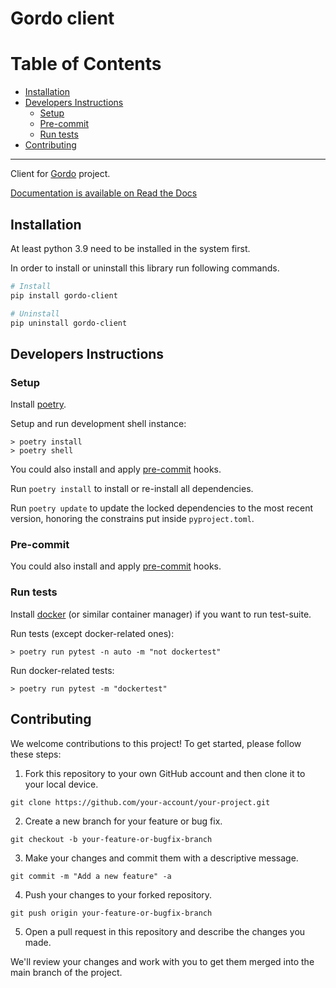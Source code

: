 # Gordo client

# Table of Contents
* [Installation](#Installation)
* [Developers Instructions](#Developers-Instructions)
	* [Setup](#Setup)
	* [Pre-commit](#Pre-commit)
	* [Run tests](#Run-tests)
* [Contributing](#Contributing)

---

Client for [Gordo](https://github.com/equinor/gordo) project.

[Documentation is available on Read the Docs](https://gordo-client.readthedocs.io/)

## Installation

At least python 3.9 need to be installed in the system first.

In order to install or uninstall this library run following commands.
```bash
# Install
pip install gordo-client

# Uninstall
pip uninstall gordo-client
```

## Developers Instructions

### Setup

Install [poetry](https://python-poetry.org/docs/#installation).

Setup and run development shell instance:

```console
> poetry install
> poetry shell
```

You could also install and apply [pre-commit](https://pre-commit.com/#usage) hooks.

Run `poetry install` to install or re-install all dependencies.

Run `poetry update` to update the locked dependencies to the most recent
version, honoring the constrains put inside `pyproject.toml`.

### Pre-commit

You could also install and apply [pre-commit](https://pre-commit.com/#usage) hooks.

### Run tests

Install [docker](https://docs.docker.com/engine/install/) (or similar container manager) if you want to run test-suite.

Run tests (except docker-related ones):

```console
> poetry run pytest -n auto -m "not dockertest"
```

Run docker-related tests:
```console
> poetry run pytest -m "dockertest"
```

## Contributing
We welcome contributions to this project! To get started, please follow these steps:

1. Fork this repository to your own GitHub account and then clone it to your local device.

```
git clone https://github.com/your-account/your-project.git
```

2. Create a new branch for your feature or bug fix.

```
git checkout -b your-feature-or-bugfix-branch
```

3. Make your changes and commit them with a descriptive message.

```
git commit -m "Add a new feature" -a
```

4. Push your changes to your forked repository.

```
git push origin your-feature-or-bugfix-branch
```

5. Open a pull request in this repository and describe the changes you made.

We'll review your changes and work with you to get them merged into the main branch of the project.